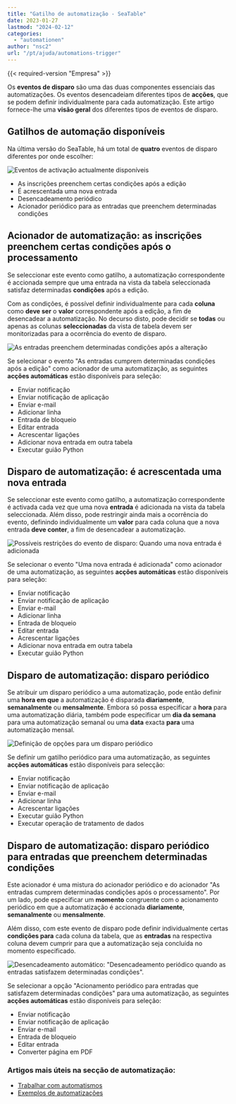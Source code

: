 ```yaml
---
title: "Gatilho de automatização - SeaTable"
date: 2023-01-27
lastmod: "2024-02-12"
categories: 
  - "automationen"
author: "nsc2"
url: "/pt/ajuda/automations-trigger"
---
```


{{< required-version "Empresa" >}}

Os **eventos de disparo** são uma das duas componentes essenciais das automatizações. Os eventos desencadeiam diferentes tipos de **acções**, que se podem definir individualmente para cada automatização. Este artigo fornece-lhe uma **visão geral** dos diferentes tipos de eventos de disparo.

## Gatilhos de automação disponíveis

Na última versão do SeaTable, há um total de **quatro** eventos de disparo diferentes por onde escolher:

![Eventos de activação actualmente disponíveis](https://seatable.io/wp-content/uploads/2022/12/types-of-trigger-events.png)

- As inscrições preenchem certas condições após a edição
- É acrescentada uma nova entrada
- Desencadeamento periódico
- Acionador periódico para as entradas que preenchem determinadas condições

## Acionador de automatização: as inscrições preenchem certas condições após o processamento

Se seleccionar este evento como gatilho, a automatização correspondente é accionada sempre que uma entrada na vista da tabela seleccionada satisfaz determinadas **condições** após a edição.

Com as condições, é possível definir individualmente para cada **coluna** como **deve ser** o **valor** correspondente após a edição, a fim de desencadear a automatização. No decurso disto, pode decidir se **todas** ou apenas as colunas **seleccionadas** da vista de tabela devem ser monitorizadas para a ocorrência do evento de disparo.

![As entradas preenchem determinadas condições após a alteração](https://seatable.io/wp-content/uploads/2023/01/Automation-trigger-records-meet-specific-conditions-after-modification.png)

Se selecionar o evento "As entradas cumprem determinadas condições após a edição" como acionador de uma automatização, as seguintes **acções automáticas** estão disponíveis para seleção:

- Enviar notificação
- Enviar notificação de aplicação
- Enviar e-mail
- Adicionar linha
- Entrada de bloqueio
- Editar entrada
- Acrescentar ligações
- Adicionar nova entrada em outra tabela
- Executar guião Python

## Disparo de automatização: é acrescentada uma nova entrada

Se seleccionar este evento como gatilho, a automatização correspondente é activada cada vez que uma nova **entrada** é adicionada na vista da tabela seleccionada. Além disso, pode restringir ainda mais a ocorrência do evento, definindo individualmente um **valor** para cada coluna que a nova entrada **deve conter**, a fim de desencadear a automatização.

![Possíveis restrições do evento de disparo: Quando uma nova entrada é adicionada](https://seatable.io/wp-content/uploads/2022/12/specialization-of-trigger-records-added.png)

Se selecionar o evento "Uma nova entrada é adicionada" como acionador de uma automatização, as seguintes **acções automáticas** estão disponíveis para seleção:

- Enviar notificação
- Enviar notificação de aplicação
- Enviar e-mail
- Adicionar linha
- Entrada de bloqueio
- Editar entrada
- Acrescentar ligações
- Adicionar nova entrada em outra tabela
- Executar guião Python

## Disparo de automatização: disparo periódico

Se atribuir um disparo periódico a uma automatização, pode então definir uma **hora em que** a automatização é disparada **diariamente**, **semanalmente** ou **mensalmente**. Embora só possa especificar a **hora** para uma automatização diária, também pode especificar um **dia da semana** para uma automatização semanal ou uma **data** exacta **para** uma automatização mensal.

![Definição de opções para um disparo periódico](https://seatable.io/wp-content/uploads/2022/12/specification-periodic-trigger.png)

Se definir um gatilho periódico para uma automatização, as seguintes **acções automáticas** estão disponíveis para selecção:

- Enviar notificação
- Enviar notificação de aplicação
- Enviar e-mail
- Adicionar linha
- Acrescentar ligações
- Executar guião Python
- Executar operação de tratamento de dados

## Disparo de automatização: disparo periódico para entradas que preenchem determinadas condições

Este acionador é uma mistura do acionador periódico e do acionador "As entradas cumprem determinadas condições após o processamento". Por um lado, pode especificar um **momento** congruente com o acionamento periódico em que a automatização é accionada **diariamente**, **semanalmente** ou **mensalmente**.

Além disso, com este evento de disparo pode definir individualmente certas **condições para** cada coluna da tabela, que as **entradas** na respectiva coluna devem cumprir para que a automatização seja concluída no momento especificado.

![Desencadeamento automático: &quot;Desencadeamento periódico quando as entradas satisfazem determinadas condições&quot;.](https://seatable.io/wp-content/uploads/2022/12/trigger-event-periodic-match-conditions.png)

Se selecionar a opção "Acionamento periódico para entradas que satisfazem determinadas condições" para uma automatização, as seguintes **acções automáticas** estão disponíveis para seleção:

- Enviar notificação
- Enviar notificação de aplicação
- Enviar e-mail
- Entrada de bloqueio
- Editar entrada
- Converter página em PDF

### Artigos mais úteis na secção de automatização:

- [Trabalhar com automatismos](https://seatable.io/pt/docs-category/arbeiten-mit-automationen/)
- [Exemplos de automatizações](https://seatable.io/pt/docs-category/beispiele-fuer-automationen/)
